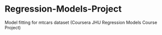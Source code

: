 # Regression-Models-Project
Model fitting for mtcars dataset (Coursera JHU Regression Models Course Project)
